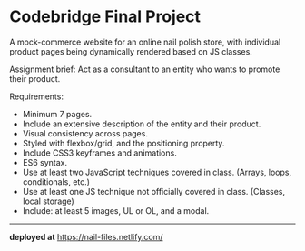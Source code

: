 # Codebridge Final Project

A mock-commerce website for an online nail polish store, with individual product pages being dynamically rendered based on JS classes.

Assignment brief: Act as a consultant to an entity who wants to promote their product.

Requirements:
- Minimum 7 pages.
- Include an extensive description of the entity and their product.
- Visual consistency across pages.
- Styled with flexbox/grid, and the positioning property.
- Include CSS3 keyframes and animations.
- ES6 syntax.
- Use at least two JavaScript techniques covered in class. (Arrays, loops, conditionals, etc.)
- Use at least one JS technique not officially covered in class. (Classes, local storage)
- Include: at least 5 images, UL or OL, and a modal.

<hr />

**deployed at** https://nail-files.netlify.com/
